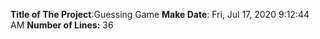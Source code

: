 **Title of The Project**:Guessing Game
**Make Date**:
Fri, Jul 17, 2020  9:12:44 AM
**Number of Lines:**
36
